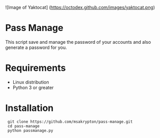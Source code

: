 ![Image of Yaktocat]
(https://octodex.github.com/images/yaktocat.png)
# Pass Manage
 This script save and manage the password of your accounts and also generate a password for you.
# Requirements
 * Linux distribution
 * Python 3 or greater
# Installation
```
 git clone https://github.com/msakrypton/pass-manage.git
 cd pass-manage
 python passmanage.py
```
